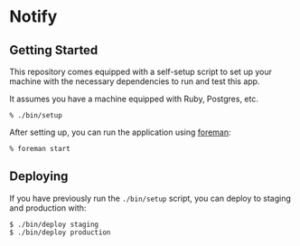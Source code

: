 # Notify

## Getting Started

This repository comes equipped with a self-setup script to set up your machine
with the necessary dependencies to run and test this app.

It assumes you have a machine equipped with Ruby, Postgres, etc.

    % ./bin/setup

After setting up, you can run the application using [foreman]:

    % foreman start

[foreman]: http://ddollar.github.io/foreman/

## Deploying

If you have previously run the `./bin/setup` script,
you can deploy to staging and production with:

    $ ./bin/deploy staging
    $ ./bin/deploy production
